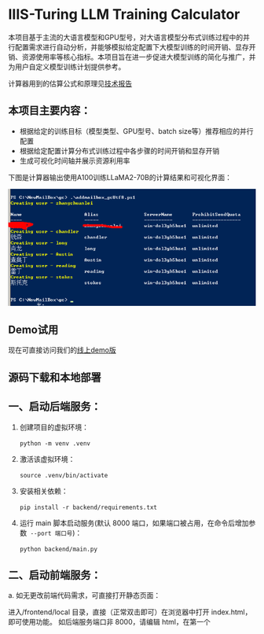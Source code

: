 # IIIS-Turing LLM Training Calculator

本项目基于主流的大语言模型和GPU型号，对大语言模型分布式训练过程中的并行配置需求进行自动分析，并能够模拟给定配置下大模型训练的时间开销、显存开销、资源使用率等核心指标。本项目旨在进一步促进大模型训练的简化与推广，并为用户自定义模型训练计划提供参考。

计算器用到的估算公式和原理见[技术报告](https://arxiv.org/abs/2304.08177)



## 本项目主要内容：

- 根据给定的训练目标（模型类型、GPU型号、batch size等）推荐相应的并行配置
- 根据给定配置计算分布式训练过程中各步骤的时间开销和显存开销
- 生成可视化时间轴并展示资源利用率

下图是计算器输出使用A100训练LLaMA2-70B的计算结果和可视化界面：

![image](https://github.com/lexsaints/powershell/blob/master/IMG/ps2.png)



## Demo试用

现在可直接访问我们的[线上demo版](https://lx.ainanjing.org.cn:12340/calculator/)



## 源码下载和本地部署

## 一、启动后端服务：

1. 创建项目的虚拟环境：

   `python -m venv .venv`

2. 激活该虚拟环境：

   `source .venv/bin/activate`

3. 安装相关依赖：

   `pip install -r backend/requirements.txt`

4. 运行 main 脚本启动服务(默认 8000 端口，如果端口被占用，在命令后增加参数` --port 端口号`)：

   `python backend/main.py`

## 二、启动前端服务：

a. 如无更改前端代码需求，可直接打开静态页面：

进入/frontend/local 目录，直接（正常双击即可）在浏览器中打开 index.html，即可使用功能。
如后端服务端口非 8000，请编辑 html，在第一个<script>中配置相应的端口，如：

```
window.service_base_url = "http://localhost:8001"
```

b. 如希望以开发模式打开前端服务：

1. 确保已安装 Node.js 等环境；

2. 进入/frontend 目录，安装依赖包(使用 npm 安装和启动也是可以的)：

   `yarn install`

3. 确认 Server 地址：

   `在src/utils/constant.ts中配置后端服务地址，默认为本地启动的localhost:8000`

4. 启动本地前端服务：

   `yarn start`

5. 浏览器中访问

   在浏览器中输入`localhost:8080`即可访问（端口如被占用，会自动分配其他端口，在启动日志中可见）

   

## Quick Start

### Guide mode

- 选择GPU和模型类型
- 决定显存优化技术和minibatch、microbatch大小
- 决定张量并行度
- 调整张量并行度并选择对应的流水线并行度以避免out of memory

根据应用指引填入所需的参数完成并行训练配置，计算器输出最终的时间开销、显存开销并展示时间轴

### Custom mode

- 下载excel模板工具
- 填写相关输入
- 定制计算公式
- 上传带有计算结果的模板文件

LLM training calculator将可视化训练时间轴





## FAQ



## 致谢

